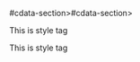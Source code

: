 #cdata-section>#cdata-section><style><#cdata-section></div></style>


<style>
  * {
    margin: 0;
    padding: 0;
  }
</style>

This is style tag

<style>
  * {
    margin: 0;
    padding: 0;
  }
</style>

This is style tag
